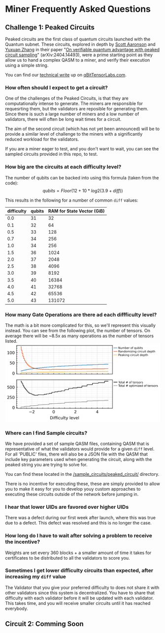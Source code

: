 # Miner Frequently Asked Questions

## Challenge 1: Peaked Circuits

Peaked circuits are the first class of quantum circuits launched with the Quantum subnet.  These circuits, explored in depth by [Scott Aaronson](https://scholar.google.com/citations?user=EYv2BNQAAAAJ&hl=en) and [Yuxuan Zhang](https://scholar.google.com/citations?user=jf5oJUUAAAAJ&hl=en&oi=sra) in their paper "[On verifiable quantum advantage with peaked circuit sampling](https://arxiv.org/abs/2404.14493)" (arXiv:2404.14493), were a prime starting point as they allow us to hand a complex QASM to a miner, and verify their execution using a simple string.  

You can find our [technical write](https://www.qbittensorlabs.com/PeakerCircuitsTecDes.pdf) up on [qBitTensorLabs.com](https://www.qbittensorlabs.com/). 

### How often should I expect to get a circuit? 

One of the challenges of the Peaked Circuits, is that they are computationally intense to generate.  The miners are responsible for requesrting them, but the validators are reposible for generating them.  Since there is such a large number of miners and a low number of validators, there will often be long wait times for a circuit.  

The aim of the second circuit (which has not yet been announced) will be to provide a similar level of challenge to the miners with a significantly reduced workload for the validators.  

If you are a miner eager to test, and you don't want to wait, you can see the sampled circuits provided in this repo, to test.

### How big are the circuits at each difficulty level?

The number of qubits can be backed into using this formula (taken from the code):
$$
qubits = Floor(12 + 10 * log2(3.9 + {diff}))
$$

This results in the following for a number of common `diff` values:

| difficulty | qubits | RAM for State Vector (GiB) |
|------------|--------|----------------------------|
| 0.0        | 31     | 32                         |
| 0.1        | 32     | 64                         |
| 0.5        | 33     | 128                        |
| 0.7        | 34     | 256                        |
| 1.0        | 34     | 256                        |
| 1.5        | 36     | 1024                       |
| 2.0        | 37     | 2048                       |
| 2.5        | 38     | 4096                       |
| 3.0        | 39     | 8192                       |
| 3.5        | 40     | 16384                      |
| 4.0        | 41     | 32768                      |
| 4.5        | 42     | 65536                      |
| 5.0        | 43     | 131072                     |


### How many Gate Operations are there ad each diffficulty level?

The math is a bit more complicated for this, so we'll represent this visually instead.  You can see from the following plot, the number of tensors.  On average there will be ~8.5x as many operations as the number of tensors listed.  
<img src="./img/diff-stats.png" />

### Where can I find Sample circuits?

We have provided  a set of sample QASM files, containing QASM that is representative of what the validators would provide for a given `diff` level.  For all 'PUBLIC' files, there will also be a JSON file with the QASM that include key parameters used when generating the circuit, along with the peaked string you are trying to solve for.

You can find these located in the [/sample_circuits/peaked_circuit/](/sample_circuits/peaked_circuit/) directory.

There is no incentive for executing these, these are simply provided to allow you to make it easy for you to develop youy custom approaches to executing these circuits outside of the network before jumping in.

### I hear that lower UIDs are favored over higher UIDs

There was a defect during our first week after launch, where this was true due to a defect.  This defect was resolved and this is no longer the case. 

### How long do I have to wait after solving a problem to receive the incentive?

Weights are set every 360 blocks + a smaller amount of time it takes for certificates to be distributed to all the validators to score you.

### Sometimes I get lower difficulty circuits than expected, after increasing my `diff` value

The Validator that you give your preferred difficulty to does not share it with other validators since this system is decentralized. You have to share that difficulty with each validator before it will be updated with each validator. This takes time, and you will receive smaller circuits until it has reached everybody.

## Circuit 2: Comming Soon